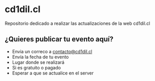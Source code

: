 # cd1dil.cl
Repositorio dedicado a realizar las actualizaciones de la web cd1dil.cl

## ¿Quieres publicar tu evento aquí?
- Envia un correco a contacto@cd1dil.cl
- Envía la fecha de tu evento
- Lugar donde se realizará
- Si es gratuito o pagado
- Esperar a que se actualice en el server

